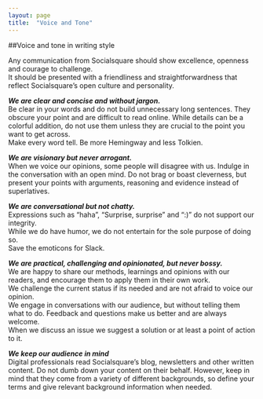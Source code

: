 ```yaml
---
layout: page
title:  "Voice and Tone"
---
```



##Voice and tone in writing style

Any communication from Socialsquare should show excellence, openness and courage to challenge.  
It should be presented with a friendliness and straightforwardness that reflect Socialsquare’s open culture and personality. 

***We are clear and concise and without jargon.***  
Be clear in your words and do not build unnecessary long sentences. They obscure your point and are difficult to read online. While details can be a colorful addition, do not use them unless they are crucial to the point you want to get across.  
Make every word tell. Be more Hemingway and less Tolkien.

***We are visionary but never arrogant.***   
When we voice our opinions, some people will disagree with us. Indulge in the conversation with an open mind. 
Do not brag or boast cleverness, but present your points with arguments, reasoning and evidence instead of superlatives.

***We are conversational but not chatty.***  
Expressions such as “haha”, “Surprise, surprise” and “:)” do not support our integrity.  
While we do have humor, we do not entertain for the sole purpose of doing so.  
Save the emoticons for Slack. 

***We are practical, challenging and opinionated, but never bossy.***  
We are happy to share our methods, learnings and opinions with our readers, and encourage them to apply them in their own work.  
We challenge the current status if its needed and are not afraid to voice our opinion.   
We engage in conversations with our audience, but without telling them what to do. Feedback and questions make us better and are always welcome.  
When we discuss an issue we suggest a solution or at least a point of action to it.

***We keep our audience in mind***  
Digital professionals read Socialsquare’s blog, newsletters and other written content. Do not dumb down your content on their behalf. 
However, keep in mind that they come from a variety of different backgrounds, so define your terms and give relevant background information when needed. 
